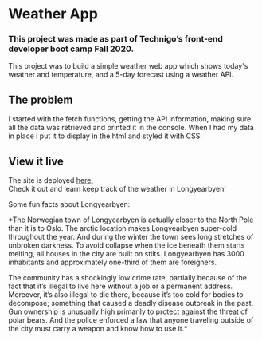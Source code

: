 # Weather App

### This project was made as part of Technigo’s front-end developer boot camp Fall 2020. 

This project was to build a simple weather web app which shows today's weather and temperature, and a 5-day forecast using a weather API.

## The problem
I started with the fetch functions, getting the API information, making sure all the data was retrieved and printed it in the console. When I had my data in place i put it to display in the html and styled it with CSS. 

## View it live
The site is deployed <a href="https://goofy-tereshkova-df2051.netlify.app">here.</a>  
Check it out and learn keep track of the weather in Longyearbyen!

Some fun facts about Longyearbyen:

*The Norwegian town of Longyearbyen is actually closer to the North Pole than it is to Oslo. The arctic location makes Longyearbyen super-cold throughout the year. And during the winter the town sees long stretches of unbroken darkness. To avoid collapse when the ice beneath them starts melting, all houses in the city are built on stilts. Longyearbyen has 3000 inhabitants and approximately one-third of them are foreigners.

The community has a shockingly low crime rate, partially because of the fact that it’s illegal to live here without a job or a permanent address. Moreover, it’s also illegal to die there, because it’s too cold for bodies to decompose; something that caused a deadly disease outbreak in the past. Gun ownership is unusually high primarily to protect against the threat of polar bears. And the police enforced a law that anyone traveling outside of the city must carry a weapon and know how to use it.*

